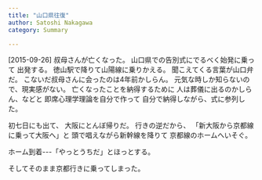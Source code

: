 ```yaml
---
title: "山口県往復"
author: Satoshi Nakagawa
category: Summary

---
```


[2015-09-26]  叔母さんが亡くなった。
山口県での告別式にでるべく始発に乗って
出発する。
徳山駅で降りて山陽線に乗りかえる。
聞こえてくる言葉が山口弁だ。
こないだ叔母さんに会ったのは4年前かしらん。
元気な時しか知らないので、現実感がない。
亡くなったことを納得するために
人は葬儀に出るのかしらん、などと
即席心理学理論を自分で作って
自分で納得しながら、式に参列した。

 初七日にも出て、
大阪にとんぼ帰りだ。
行きの逆だから、
「新大阪から京都線に乗って大阪へ」と
頭で唱えながら新幹線を降りて
京都線のホームへいそぐ。

 ホーム到着---「やっとうちだ」とほっとする。

 そしてそのまま京都行きに乗ってしまった。


